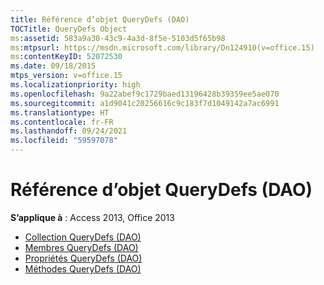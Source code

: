 ```yaml
---
title: Référence d’objet QueryDefs (DAO)
TOCTitle: QueryDefs Object
ms:assetid: 583a9a30-43c9-4a3d-8f5e-5103d5f65b98
ms:mtpsurl: https://msdn.microsoft.com/library/Dn124910(v=office.15)
ms:contentKeyID: 52072530
ms.date: 09/18/2015
mtps_version: v=office.15
ms.localizationpriority: high
ms.openlocfilehash: 9a22abef9c1729baed13196428b39359ee5ae070
ms.sourcegitcommit: a1d9041c20256616c9c183f7d1049142a7ac6991
ms.translationtype: HT
ms.contentlocale: fr-FR
ms.lasthandoff: 09/24/2021
ms.locfileid: "59597078"
---
```

# <a name="querydefs-object-reference-dao"></a>Référence d’objet QueryDefs (DAO)

**S’applique à** : Access 2013, Office 2013

- [Collection QueryDefs (DAO)](querydefs-collection-dao.md)
- [Membres QueryDefs (DAO)](querydefs-members-dao.md)
- [Propriétés QueryDefs (DAO)](querydefs-properties-dao.md)
- [Méthodes QueryDefs (DAO)](querydefs-methods-dao.md)

